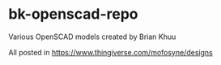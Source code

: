 # bk-openscad-repo
Various OpenSCAD models created by Brian Khuu

All posted in https://www.thingiverse.com/mofosyne/designs
